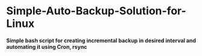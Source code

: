 # Simple-Auto-Backup-Solution-for-Linux
#### Simple bash script for creating incremental backup in desired interval and automating it using Cron, rsync


